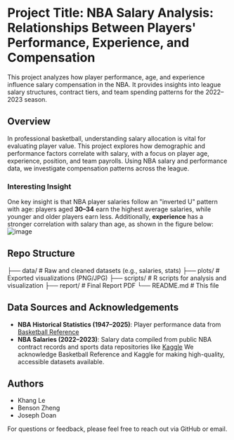 # Project Title: NBA Salary Analysis: Relationships Between Players' Performance, Experience, and Compensation

This project analyzes how player performance, age, and experience influence salary compensation in the NBA. It provides insights into league salary structures, contract tiers, and team spending patterns for the 2022–2023 season.

## Overview

In professional basketball, understanding salary allocation is vital for evaluating player value. This project explores how demographic and performance factors correlate with salary, with a focus on player age, experience, position, and team payrolls. Using NBA salary and performance data, we investigate compensation patterns across the league.

### Interesting Insight

One key insight is that NBA player salaries follow an "inverted U" pattern with age: players aged **30–34** earn the highest average salaries, while younger and older players earn less. Additionally, **experience** has a stronger correlation with salary than age, as shown in the figure below:
![image](https://github.com/user-attachments/assets/6b046d82-221a-4ac9-9e9b-608954cec98b)

## Repo Structure

├── data/                  # Raw and cleaned datasets (e.g., salaries, stats)
├── plots/                 # Exported visualizations (PNG/JPG)
├── scripts/               # R scripts for analysis and visualization
├── report/                # Final Report PDF
└── README.md              # This file

## Data Sources and Acknowledgements
- **NBA Historical Statistics (1947–2025)**: Player performance data from [Basketball Reference](https://www.basketball-reference.com)
- **NBA Salaries (2022–2023)**: Salary data compiled from public NBA contract records and sports data repositories like [Kaggle](https://www.kaggle.com)
We acknowledge Basketball Reference and Kaggle for making high-quality, accessible datasets available.

## Authors
- Khang Le  
- Benson Zheng  
- Joseph Doan

For questions or feedback, please feel free to reach out via GitHub or email.
